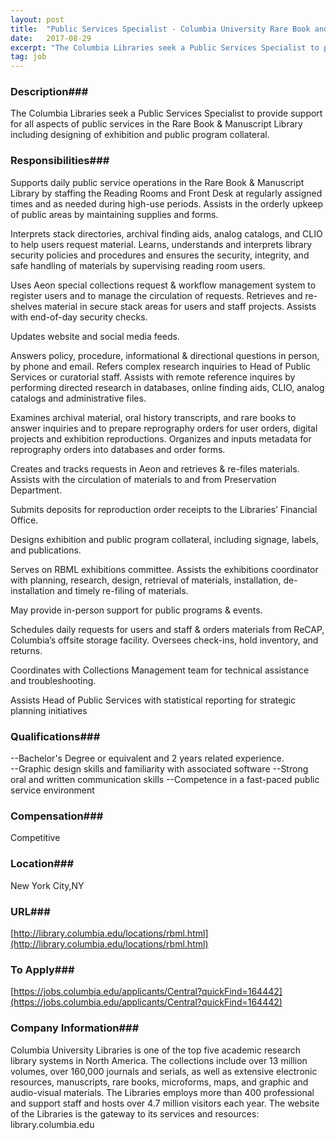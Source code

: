 ```yaml
---
layout: post
title:  "Public Services Specialist - Columbia University Rare Book and Manuscript Library"
date:   2017-08-29
excerpt: "The Columbia Libraries seek a Public Services Specialist to provide support for all aspects of public services in the Rare Book & Manuscript Library including designing of exhibition and public program collateral."
tag: job
---
```


### Description###

The Columbia Libraries seek a Public Services Specialist to provide support for all aspects of public services in the Rare Book & Manuscript Library including designing of exhibition and public program collateral.


### Responsibilities###

Supports daily public service operations in the Rare Book & Manuscript Library by staffing the Reading Rooms and Front Desk at regularly assigned times and as needed during high-use periods. Assists in the orderly upkeep of public areas by maintaining supplies and forms.

Interprets stack directories, archival finding aids, analog catalogs, and CLIO to help users request material. Learns, understands and interprets library security policies and procedures and ensures the security, integrity, and safe handling of materials by supervising reading room users. 

Uses Aeon special collections request & workflow management system to register users and to manage the circulation of requests. Retrieves and re-shelves material in secure stack areas for users and staff projects.  Assists with end-of-day security checks.

Updates website and social media feeds. 

Answers policy, procedure, informational & directional questions in person, by phone and email. Refers complex research inquiries to Head of Public Services or curatorial staff. Assists with remote reference inquires by performing directed research in databases, online finding aids, CLIO, analog catalogs and administrative files. 

Examines archival material, oral history transcripts, and rare books to answer inquiries and to prepare reprography orders for user orders, digital projects and exhibition reproductions. Organizes and inputs metadata for reprography orders into databases and order forms. 

Creates and tracks requests in Aeon and retrieves & re-files materials. Assists with the circulation of materials to and from Preservation Department.  

Submits deposits for reproduction order receipts to the Libraries’ Financial Office.

Designs exhibition and public program collateral, including signage, labels, and publications. 

Serves on RBML exhibitions committee. Assists the exhibitions coordinator with planning, research, design, retrieval of materials, installation, de-installation and timely re-filing of materials. 

May provide in-person support for public programs & events.

Schedules daily requests for users and staff & orders materials from ReCAP, Columbia’s offsite storage facility. Oversees check-ins, hold inventory, and returns. 

Coordinates with Collections Management team for technical assistance and troubleshooting.

Assists Head of Public Services with statistical reporting for strategic planning initiatives



### Qualifications###

--Bachelor's Degree or equivalent and 2 years related experience.  
--Graphic design skills and familiarity with associated software
--Strong oral and written communication skills
--Competence in a fast-paced public service environment 


### Compensation###

Competitive


### Location###

New York City,NY


### URL###

[http://library.columbia.edu/locations/rbml.html](http://library.columbia.edu/locations/rbml.html)

### To Apply###

[https://jobs.columbia.edu/applicants/Central?quickFind=164442](https://jobs.columbia.edu/applicants/Central?quickFind=164442)   


### Company Information###

Columbia University Libraries is one of the top five academic research library systems in North America. The collections include over 13 million volumes, over 160,000 journals and serials, as well as extensive electronic resources, manuscripts, rare books, microforms, maps, and graphic and audio-visual materials. The Libraries employs more than 400 professional and support staff and hosts over 4.7 million visitors each year.  The website of the Libraries is the gateway to its services and resources: library.columbia.edu




